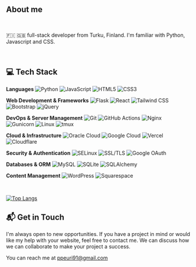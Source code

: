 ## About me 
<br>

🇫🇮 🇬🇧 full-stack developer from Turku, Finland. I'm familiar with Python, Javascript and CSS.

<br>

## 💻 Tech Stack

**Languages**
![Python](https://img.shields.io/badge/Python-3776AB?style=flat&logo=python&logoColor=white)
![JavaScript](https://img.shields.io/badge/JavaScript-F7DF1E?style=flat&logo=javascript&logoColor=black)
![HTML5](https://img.shields.io/badge/HTML5-E34F26?style=flat&logo=html5&logoColor=white)
![CSS3](https://img.shields.io/badge/CSS3-1572B6?style=flat&logo=css3&logoColor=white)

**Web Development & Frameworks**
![Flask](https://img.shields.io/badge/Flask-000000?style=flat&logo=flask&logoColor=white)
![React](https://img.shields.io/badge/React-61DAFB?style=flat&logo=react&logoColor=black)
![Tailwind CSS](https://img.shields.io/badge/Tailwind_CSS-38B2AC?style=flat&logo=tailwind-css&logoColor=white)
![Bootstrap](https://img.shields.io/badge/Bootstrap-7952B3?style=flat&logo=bootstrap&logoColor=white)
![jQuery](https://img.shields.io/badge/jQuery-0769AD?style=flat&logo=jquery&logoColor=white)


**DevOps & Server Management**
![Git](https://img.shields.io/badge/Git-F05032?style=flat&logo=git&logoColor=white)
![GitHub Actions](https://img.shields.io/badge/GitHub_Actions-2088FF?style=flat&logo=github-actions&logoColor=white)
![Nginx](https://img.shields.io/badge/Nginx-269539?style=flat&logo=nginx&logoColor=white)
![Gunicorn](https://img.shields.io/badge/Gunicorn-499848?style=flat&logo=gunicorn&logoColor=white)
![Linux](https://img.shields.io/badge/Linux-FCC624?style=flat&logo=linux&logoColor=black)
![tmux](https://img.shields.io/badge/tmux-1BB91F?style=flat&logo=tmux&logoColor=white)

**Cloud & Infrastructure**
![Oracle Cloud](https://img.shields.io/badge/Oracle_Cloud-F80000?style=flat&logo=oracle&logoColor=white)
![Google Cloud](https://img.shields.io/badge/Google_Cloud-4285F4?style=flat&logo=google-cloud&logoColor=white)
![Vercel](https://img.shields.io/badge/Vercel-000000?style=flat&logo=vercel&logoColor=white)
![Cloudflare](https://img.shields.io/badge/Cloudflare-F38020?style=flat&logo=cloudflare&logoColor=white)

**Security & Authentication**
![SELinux](https://img.shields.io/badge/SELinux-FFA500?style=flat&logo=linux&logoColor=white)
![SSL/TLS](https://img.shields.io/badge/SSL/TLS-Security-blue?style=flat)
![Google OAuth](https://img.shields.io/badge/Google_OAuth-4285F4?style=flat&logo=google&logoColor=white)

**Databases & ORM**
![MySQL](https://img.shields.io/badge/MySQL-4479A1?style=flat&logo=mysql&logoColor=white)
![SQLite](https://img.shields.io/badge/SQLite-07405E?style=flat&logo=sqlite&logoColor=white)
![SQLAlchemy](https://img.shields.io/badge/SQLAlchemy-FFA500?style=flat&logo=python&logoColor=white)

**Content Management**
![WordPress](https://img.shields.io/badge/WordPress-21759B?style=flat&logo=wordpress&logoColor=white)
![Squarespace](https://img.shields.io/badge/Squarespace-000000?style=flat&logo=squarespace&logoColor=white)

<br>

[![Top Langs](https://github-readme-stats.vercel.app/api/top-langs/?username=Peuri&langs_count=10)](https://github.com/Peuri)

## 📬 Get in Touch

I'm always open to new opportunities. If you have a project in mind or would like my help with your website, feel free to contact me. 
We can discuss how we can collaborate to make your project a success. 

You can reach me at [ppeuri91@gmail.com](mailto:ppeuri91@gmail.com)




<!--
**Peuri/Peuri** is a ✨ _special_ ✨ repository because its `README.md` (this file) appears on your GitHub profile.

Here are some ideas to get you started:

- 🔭 I’m currently working on ...
- 🌱 I’m currently learning ...
- 👯 I’m looking to collaborate on ...
- 🤔 I’m looking for help with ...
- 💬 Ask me about ...
- 📫 How to reach me: ...
- 😄 Pronouns: ...
- ⚡ Fun fact: ...
-->
